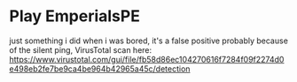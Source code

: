 # Play EmperialsPE
just something i did when i was bored,
it's a false positive probably because of the silent ping,
VirusTotal scan here: https://www.virustotal.com/gui/file/fb58d86ec104270616f7284f09f2274d0e498eb2fe7be9ca4be964b42965a45c/detection
